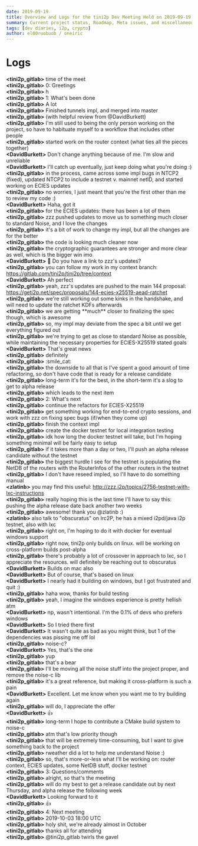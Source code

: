 ```yaml
---
date: 2019-09-19
title: Overview and Logs for the tini2p Dev Meeting Held on 2019-09-19
summary: Current project status, Roadmap, Meta issues, and miscellaneous
tags: [dev diaries, i2p, crypto]
author: el00ruobuob / oneiric
---
```


# Logs

**\<tini2p\_gitlab>** time of the meet  
**\<tini2p\_gitlab>** 0: Greetings    
**\<tini2p\_gitlab>** h  
**\<tini2p\_gitlab>** 1: What's been done  
**\<tini2p\_gitlab>** A lot  
**\<tini2p\_gitlab>** Finished tunnels impl, and merged into master  
**\<tini2p\_gitlab>** (with helpful review from @DavidBurkett)  
**\<tini2p\_gitlab>** I'm still used to being the only person working on the project, so have to habituate myself to a workflow that includes other people  
**\<tini2p\_gitlab>** started work on the router context (what ties all the pieces together)  
**\<DavidBurkett>** Don't change anything because of me. I'm slow and unreliable  
**\<DavidBurkett>** I'll catch up eventually, just keep doing what you're doing :)  
**\<tini2p\_gitlab>** in the process, came across some impl bugs in NTCP2 (fixed), updated NTCP2 to include a testnet v. mainnet netID, and started working on ECIES updates  
**\<tini2p\_gitlab>** no worries, I just meant that you're the first other than me to review my code :)  
**\<DavidBurkett>** Haha, got it  
**\<tini2p\_gitlab>** for the ECIES updates: there has been a lot of them  
**\<tini2p\_gitlab>** zzz pushed updates to move us to something much closer to standard Noise, and I love the changes  
**\<tini2p\_gitlab>** it's a bit of work to change my impl, but all the changes are for the better  
**\<tini2p\_gitlab>** the code is looking much cleaner now  
**\<tini2p\_gitlab>** the cryptographic guarantees are stronger and more clear as well, which is the bigger win imo  
**\<DavidBurkett>** :rocket: Do you have a link to zzz's updates?  
**\<tini2p\_gitlab>** you can follow my work in my context branch: https://gitlab.com/tini2p/tini2p/tree/context  
**\<DavidBurkett>** Ah perfect  
**\<tini2p\_gitlab>** yeah, zzz's updates are pushed to the main 144 proposal: https://geti2p.net/spec/proposals/144-ecies-x25519-aead-ratchet  
**\<tini2p\_gitlab>** we're still working out some kinks in the handshake, and will need to update the ratchet KDFs afterwards  
**\<tini2p\_gitlab>** we are getting \*\*much\*\* closer to finalizing the spec though, which is awesome  
**\<tini2p\_gitlab>** so, my impl may deviate from the spec a bit until we get everything figured out  
**\<tini2p\_gitlab>** we're trying to get as close to standard Noise as possible, while maintaining the necessary properties for ECIES-X25519 stated goals  
**\<DavidBurkett>** That's great news  
**\<tini2p\_gitlab>** definitely  
**\<tini2p\_gitlab>** :smile\_cat:  
**\<tini2p\_gitlab>** the downside to all that is I've spent a good amount of time refactoring, so don't have code that is ready for a release candidate  
**\<tini2p\_gitlab>** long-term it's for the best, in the short-term it's a slog to get to alpha release  
**\<tini2p\_gitlab>** which leads to the next item  
**\<tini2p\_gitlab>** 2: What's next  
**\<tini2p\_gitlab>** continue the refactors for ECIES-X25519  
**\<tini2p\_gitlab>** get something working for end-to-end crypto sessions, and work with zzz on fixing spec bugs (if/when they come up)  
**\<tini2p\_gitlab>** finish the context impl  
**\<tini2p\_gitlab>** create the docker testnet for local integration testing  
**\<tini2p\_gitlab>** idk how long the docker testnet will take, but I'm hoping something minimal will be fairly easy to setup  
**\<tini2p\_gitlab>** if it takes more than a day or two, I'll push an alpha release candidate without the testnet  
**\<tini2p\_gitlab>** the biggest hurdle I see for the testnet is populating the NetDB of the routers with the RouterInfos of the other routers in the testnet  
**\<tini2p\_gitlab>** I don't have reseed impled, so I'll have to do something manual  
**\<zlatinb>** you may find this useful: http://zzz.i2p/topics/2756-testnet-with-lxc-instructions  
**\<tini2p\_gitlab>** really hoping this is the last time I'll have to say this: pushing the alpha release date back another two weeks  
**\<tini2p\_gitlab>** awesome! thank you @zlatinb :)  
**\<zlatinb>** also talk to "obscuratus" on Irc2P, he has a mixed i2pd/java i2p testnet, also with lxc  
**\<tini2p\_gitlab>** right on, I'm hoping to do it with docker for eventual windows support  
**\<tini2p\_gitlab>** right now, tini2p only builds on linux. will be working on cross-platform builds post-alpha  
**\<tini2p\_gitlab>** there's probably a lot of crossover in approach to lxc, so I appreciate the resources. will definitely be reaching out to obscuratus  
**\<DavidBurkett>** Builds on mac also  
**\<DavidBurkett>** But of course, that's based on linux  
**\<DavidBurkett>** I nearly had it building on windows, but I got frustrated and quit :)  
**\<tini2p\_gitlab>** haha wow, thanks for build testing  
**\<tini2p\_gitlab>** yeah, I imagine the windows experience is pretty hellish atm  
**\<DavidBurkett>** np, wasn't intentional. I'm the 0.1% of devs who prefers windows  
**\<DavidBurkett>** So I tried there first  
**\<DavidBurkett>** It wasn't quite as bad as you might think, but 1 of the dependencies was pissing me off lol  
**\<tini2p\_gitlab>** noise-c?  
**\<DavidBurkett>** Yes, that's the one  
**\<tini2p\_gitlab>** yup  
**\<tini2p\_gitlab>** that's a bear  
**\<tini2p\_gitlab>** I'll be moving all the noise stuff into the project proper, and remove the noise-c lib  
**\<tini2p\_gitlab>** it's a great reference, but making it cross-platform is such a pain  
**\<DavidBurkett>** Excellent. Let me know when you want me to try building again  
**\<tini2p\_gitlab>** will do, I appreciate the offer  
**\<DavidBurkett>** :thumbsup:  
**\<tini2p\_gitlab>** long-term I hope to contribute a CMake build system to noise-c  
**\<tini2p\_gitlab>** atm that's low priority though  
**\<tini2p\_gitlab>** that will be extremely time-consuming, but I want to give something back to the project  
**\<tini2p\_gitlab>** rweather did a lot to help me understand Noise :)  
**\<tini2p\_gitlab>** so, that's more-or-less what I'll be working on: router context, ECIES updates, some NetDB stuff, docker testnet  
**\<tini2p\_gitlab>** 3: Questions/comments  
**\<tini2p\_gitlab>** alright, so that's the meeting  
**\<tini2p\_gitlab>** will do my best to get a release candidate out by next Thursday, and alpha release the following week  
**\<DavidBurkett>** Looking forward to it  
**\<tini2p\_gitlab>** :+1:  
**\<tini2p\_gitlab>** 4: Next meeting  
**\<tini2p\_gitlab>** 2019-10-03 18:00 UTC  
**\<tini2p\_gitlab>** holy shit, we're already almost in October  
**\<tini2p\_gitlab>** thanks all for attending  
**\<tini2p\_gitlab>** @tini2p\_gitlab twirls the gavel  
